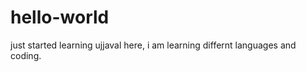 # hello-world
just started learning
ujjaval here,
             i am learning differnt languages and coding.
